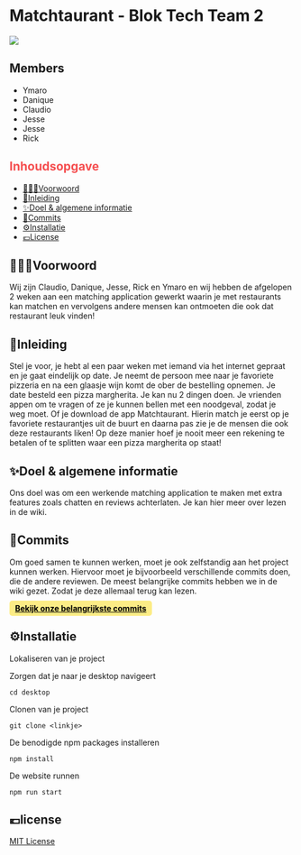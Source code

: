 # Matchtaurant - Blok Tech Team 2
<img src="https://i.postimg.cc/tJMJR1zd/logomatchtaurant.png">

## Members 

- Ymaro
- Danique
- Claudio
- Jesse
- Jesse
- Rick

<section>
  <h2 style="color: #F54E4F">Inhoudsopgave</h2>
  <section>
    <ul>
      <li><a href="#voorwoord">🦹🏽‍♀️Voorwoord</a></li>
      <li><a href="#inleiding">📜Inleiding</a></li>
      <li><a href="#idee">✨Doel & algemene informatie</a></li>
      <li><a href="#commits">🚨Commits</a></li>
      <li><a href="#installatie">⚙️Installatie</a></li>
      <li><a href="#license">💶License</a></li>
    </ul>
  </section>
</section>

<section>
  <h2 id="voorwoord">🦹🏽‍♀️Voorwoord</h2>
  <p>Wij zijn Claudio, Danique, Jesse, Rick en Ymaro en wij hebben de afgelopen 2 weken aan een matching application gewerkt waarin je met restaurants kan matchen en vervolgens andere mensen kan ontmoeten die ook dat restaurant leuk vinden!</p>
</section>
  
<section>
  <h2 id="inleiding">📜Inleiding</h2>
<p>Stel je voor, je hebt al een paar weken met iemand via het internet gepraat en je gaat eindelijk op date. Je neemt de persoon mee naar je favoriete pizzeria en na een glaasje wijn komt de ober de bestelling opnemen. Je date besteld een pizza margherita. Je kan nu 2 dingen doen. Je vrienden appen om te vragen of ze je kunnen bellen met een noodgeval, zodat je weg moet. Of je download de app Matchtaurant. Hierin match je eerst op je favoriete restaurantjes uit de buurt en daarna pas zie je de mensen die ook deze restaurants liken! Op deze manier hoef je nooit meer een rekening te betalen of te splitten waar een pizza margherita op staat!</p>
</section>
  
<section>
  <h2 id="idee">✨Doel & algemene informatie</h2>
<p>Ons doel was om een werkende matching application te maken met extra features zoals chatten en reviews achterlaten. Je kan hier meer over lezen in de wiki.</p>
</section>
  
<section>
  <h2 id="commits">🚨Commits</h2>
  <p>
    Om goed samen te kunnen werken, moet je ook zelfstandig aan het project kunnen werken. Hiervoor moet je bijvoorbeeld verschillende commits doen, die de andere reviewen. De meest belangrijke commits hebben we in de wiki gezet. Zodat je deze allemaal terug kan lezen.
  </p>
  <a style="background-color: #FCEC86; color: black; padding: 5px 10px; border-radius: 5px; font-weight: bold;" href="https://github.com/WyroneBlue/blok-tech-team2/wiki/Commits">Bekijk onze belangrijkste commits</a>
</section>

<section>
  <h2 id="installatie">⚙️Installatie</h2>
  <p>Lokaliseren van je project</p>
<p>Zorgen dat je naar je desktop navigeert</p>

```
cd desktop
```

<p>Clonen van je project</p>

```
git clone <linkje>
```

<p>De benodigde npm packages installeren</p>

```
npm install
```

<p>De website runnen</p>

```
npm run start
```

</section>
  
<section>
  <h2 id="license">💶license</h2>
  <a href="https://github.com/WyroneBlue/blok-tech-team2/blob/feat/readme/LICENSE">MIT License</a>
</section>
